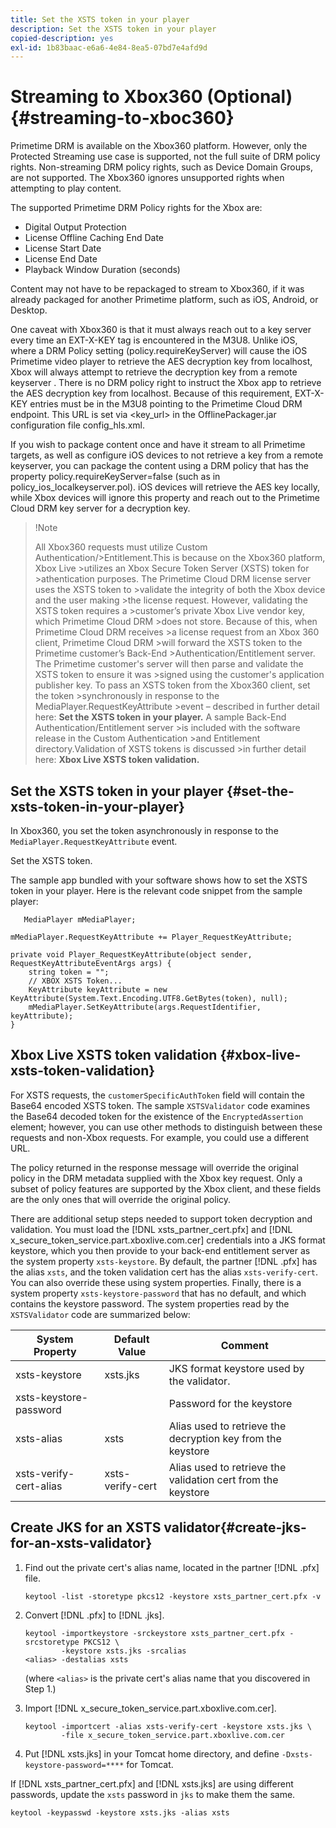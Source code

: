 ```yaml
---
title: Set the XSTS token in your player
description: Set the XSTS token in your player
copied-description: yes
exl-id: 1b83baac-e6a6-4e84-8ea5-07bd7e4afd9d
---
```

# Streaming to Xbox360 (Optional) {#streaming-to-xboc360} 

Primetime DRM is available on the Xbox360 platform. However, only the Protected Streaming use case is supported, not the full suite of DRM policy rights. Non-streaming DRM policy rights, such as Device Domain Groups, are not supported. The Xbox360 ignores unsupported rights when attempting to play content.

The supported Primetime DRM Policy rights for the Xbox are:
* Digital Output Protection
* License Offline Caching End Date
* License Start Date
* License End Date
* Playback Window Duration (seconds)

Content may not have to be repackaged to stream to Xbox360, if it was already packaged for another Primetime platform, such as iOS, Android, or Desktop.

One caveat with Xbox360 is that it must always reach out to a key server every time an EXT-X-KEY tag is encountered in the M3U8. Unlike iOS, where a DRM Policy setting (policy.requireKeyServer) will cause the iOS Primetime video player to retrieve the AES decryption key from localhost, Xbox will always attempt to retrieve the decryption key from a remote keyserver . There is no DRM policy right to instruct the Xbox app to retrieve the AES decryption
key from localhost. Because of this requirement, EXT-X-KEY entries must be in the M3U8 pointing to the Primetime Cloud DRM endpoint. This URL is set via <key_url> in the OfflinePackager.jar configuration file config_hls.xml.

If you wish to package content once and have it stream to all  Primetime targets, as well as configure iOS devices to not retrieve a key from a remote keyserver, you can package the content using a DRM policy that has the property policy.requireKeyServer=false (such as in policy_ios_localkeyserver.pol). iOS devices will retrieve the AES key locally, while Xbox devices will ignore this property and reach out to the Primetime Cloud DRM key server
for a decryption key.

>!Note
>
>All Xbox360 requests must utilize Custom Authentication/>Entitlement.This is because on the Xbox360 platform, Xbox Live >utilizes an Xbox Secure Token Server (XSTS) token for >athentication purposes.
>The Primetime Cloud DRM license server uses the XSTS token to >validate the integrity of both the Xbox device and the user making >the license request. However, validating the XSTS token requires a >customer’s private Xbox Live vendor key, which Primetime Cloud DRM >does not store. Because of this, when Primetime Cloud DRM receives >a license request from an Xbox 360 client, Primetime Cloud DRM >will forward the XSTS token to the Primetime customer’s Back-End >Authentication/Entitlement server. The Primetime customer's server
>will then parse and validate the XSTS token to ensure it was >signed using the customer's application publisher key.
>To pass an XSTS token from the Xbox360 client, set the token >synchronously in response to the MediaPlayer.RequestKeyAttribute >event – described in further detail here: **Set the XSTS token in your player.** A sample Back-End Authentication/Entitlement server >is included with the software release in the Custom Authentication >and Entitlement directory.Validation of XSTS tokens is discussed >in further detail here: **Xbox Live XSTS token validation.**


## Set the XSTS token in your player {#set-the-xsts-token-in-your-player}

In Xbox360, you set the token asynchronously in response to the `MediaPlayer.RequestKeyAttribute` event. 

Set the XSTS token.

   The sample app bundled with your software shows how to set the XSTS token in your player. Here is the relevant code snippet from the sample player: 

   ```
      MediaPlayer mMediaPlayer;  
    
   mMediaPlayer.RequestKeyAttribute += Player_RequestKeyAttribute;  
    
   private void Player_RequestKeyAttribute(object sender, RequestKeyAttributeEventArgs args) {  
       string token = "";  
       // XBOX XSTS Token...  
       KeyAttribute keyAttribute = new KeyAttribute(System.Text.Encoding.UTF8.GetBytes(token), null);  
       mMediaPlayer.SetKeyAttribute(args.RequestIdentifier, keyAttribute);  
   } 
   
   ```

## Xbox Live XSTS token validation {#xbox-live-xsts-token-validation}

For XSTS requests, the `customerSpecificAuthToken` field will contain the Base64 encoded XSTS token. The sample `XSTSValidator` code examines the Base64 decoded token for the existence of the `EncryptedAssertion` element; however, you can use other methods to distinguish between these requests and non-Xbox requests. For example, you could use a different URL.

The policy returned in the response message will override the original policy in the DRM metadata supplied with the Xbox key request. Only a subset of policy features are supported by the Xbox client, and these fields are the only ones that will override the original policy.

There are additional setup steps needed to support token decryption and validation. You must load the [!DNL xsts_partner_cert.pfx] and [!DNL x_secure_token_service.part.xboxlive.com.cer] credentials into a JKS format keystore, which you then provide to your back-end entitlement server as the system property `xsts-keystore`. By default, the partner [!DNL .pfx] has the alias `xsts`, and the token validation cert has the alias `xsts-verify-cert`. You can also override these using system properties. Finally, there is a system property `xsts-keystore-password` that has no default, and which contains the keystore password. The system properties read by the `XSTSValidator` code are summarized below:

|  System Property  | Default Value  | Comment  |
|---|---|---|
|  xsts-keystore  | xsts.jks  | JKS format keystore used by the validator.  |
|  xsts-keystore-password  | | Password for the keystore  |
|  xsts-alias  | xsts  | Alias used to retrieve the decryption key from the keystore  |
|  xsts-verify-cert-alias  | xsts-verify-cert  | Alias used to retrieve the validation cert from the keystore  |

## Create JKS for an XSTS validator{#create-jks-for-an-xsts-validator}

1. Find out the private cert's alias name, located in the partner [!DNL .pfx] file.

   ```
   keytool -list -storetype pkcs12 -keystore xsts_partner_cert.pfx -v 
   ```

1. Convert [!DNL .pfx] to [!DNL .jks].

   ```
   keytool -importkeystore -srckeystore xsts_partner_cert.pfx -srcstoretype PKCS12 \  
           -keystore xsts.jks -srcalias  
   <alias> -destalias xsts
   ```

   (where `<alias>` is the private cert's alias name that you discovered in Step 1.)
1. Import [!DNL x_secure_token_service.part.xboxlive.com.cer].

   ```
   keytool -importcert -alias xsts-verify-cert -keystore xsts.jks \  
           -file x_secure_token_service.part.xboxlive.com.cer 
   ```

1. Put [!DNL xsts.jks] in your Tomcat home directory, and define `-Dxsts-keystore-password=****` for Tomcat.

If [!DNL xsts_partner_cert.pfx] and [!DNL xsts.jks] are using different passwords, update the `xsts` password in `jks` to make them the same. 

```
keytool -keypasswd -keystore xsts.jks -alias xsts 
```
